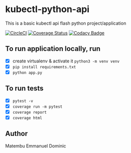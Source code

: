 # kubectl-python-api

  This is a basic kubectl api flash python project/application

  [![CircleCI](https://circleci.com/gh/Emmanuel-Dominic/kubectl-python-api/tree/master.svg?style=svg)](https://circleci.com/gh/Emmanuel-Dominic/kubectl-python-api/tree/master) [![Coverage Status](https://coveralls.io/repos/github/Emmanuel-Dominic/kubectl-python-api/badge.svg?branch=master)](https://coveralls.io/github/Emmanuel-Dominic/kubectl-python-api?branch=master) [![Codacy Badge](https://app.codacy.com/project/badge/Grade/11df9cee8d02415e9e4b40665db47c3b)](https://www.codacy.com/gh/Emmanuel-Dominic/kubectl-python-api/dashboard?utm_source=github.com&amp;utm_medium=referral&amp;utm_content=Emmanuel-Dominic/kubectl-python-api&amp;utm_campaign=Badge_Grade)

## To run application locally, run
- [x] create virtualenv & activate it `python3 -m venv venv`
- [x] `pip install requirements.txt`
- [x] `python app.py`

## To run tests
- [x] `pytest -v`
- [x] `coverage run -m pytest`
- [x] `coverage report`
- [x] `coverage html`

## Author
  Matembu Emmanuel Dominic

